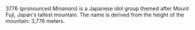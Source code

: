 3776 (pronounced _Minanaro_) is a Japanese idol group themed after Mount Fuji, Japan's tallest mountain. The name is derived from the height of the mountain: 3,776 meters.
